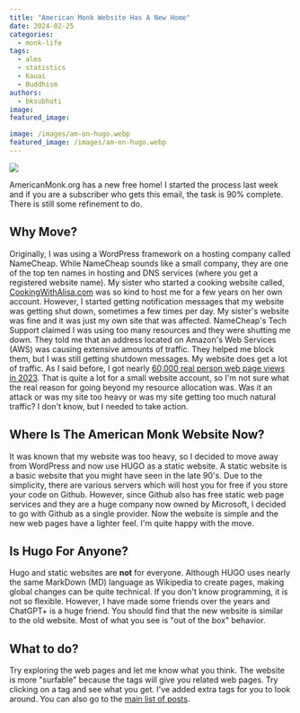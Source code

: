 ```yaml
---
title: "American Monk Website Has A New Home"
date: 2024-02-25
categories: 
  - monk-life
tags: 
  - alms
  - statistics
  - Kauai
  - Buddhism
authors: 
  - bksubhuti
image: 
featured_image: 

image: /images/am-on-hugo.webp
featured_image: /images/am-on-hugo.webp
---
```


[![](/images/am-on-hugo.webp)](/images/am-on-hugo.webp)

AmericanMonk.org has a new free home!  I started the process last week and if you are a subscriber who gets this email, the task is 90% complete.  There is still some refinement to do.  

## Why Move?
Originally, I was using a WordPress framework on a hosting company called NameCheap. While NameCheap sounds like a small company, they are one of the top ten names in hosting and DNS services (where you get a registered website name).  My sister who started a cooking website called, [CookingWithAlisa.com](https://cookingwithalisa.com) was so kind to host me for a few years on her own account.  However, I started getting notification messages that my website was getting shut down, sometimes a few times per day.  My sister's website was fine and it was just my own site that was affected.  NameCheap's Tech Support claimed I was using too many resources and they were shutting me down.  They told me that an address located on Amazon's Web Services (AWS) was causing extensive amounts of traffic.  They helped me block them, but I was still getting shutdown messages.  My website does get a lot of traffic.  As I said before, I got nearly [60,000 real person web page views in 2023](https://americanmonk.org/2023-year-stats-in-review/).  That is quite a lot for a small website account, so I'm not sure what the real reason for going beyond my resource allocation was.  Was it an attack or was my site too heavy or was my site getting too much natural traffic?  I don't know, but I needed to take action.

## Where Is The American Monk Website Now?
It was known that my website was too heavy, so I decided to move away from WordPress and now use HUGO as a static website.  A static website is a basic website that you might have seen in the late 90's.  Due to the simplicity, there are various servers which will host you for free if you store your code on Github.  However, since Github also has free static web page services and they are a huge company now owned by Microsoft, I decided to go with Github as a single provider.  Now the website is simple and the new web pages have a lighter feel.  I'm quite happy with the move.  

## Is Hugo For Anyone?
Hugo and static websites are **not** for everyone.  Although HUGO uses nearly the same MarkDown (MD) language as Wikipedia to create pages, making global changes can be quite technical.  If you don't know programming, it is not so flexible.  However, I have made some friends over the years and ChatGPT+ is a huge friend.  You should find that the new website is similar to the old website.  Most of what you see is "out of the box" behavior.  

## What to do?
Try exploring the web pages and let me know what you think.  The website is more "surfable" because the tags will give you related web pages.  Try clicking on a tag and see what you get.  I've added extra tags for you to look around.  You can also go to the [main list of posts](https://americanmonk.org/posts/).